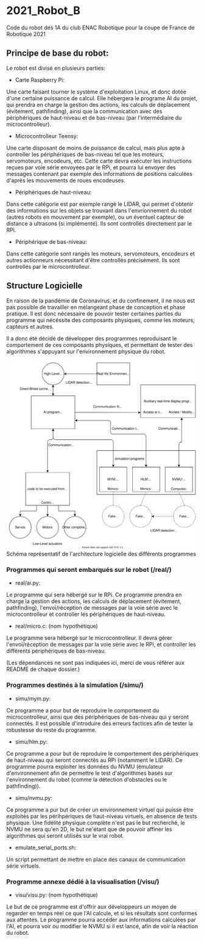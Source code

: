 # 2021_Robot_B

Code du robot des 1A du club ENAC Robotique pour la coupe de France de Robotique 2021

## Principe de base du robot:

Le robot est divisé en plusieurs parties:
- Carte Raspberry Pi:

Une carte faisant tourner le système d'exploitation Linux, et donc dotée d'une certaine puissance de calcul.
Elle hébergera le programe AI du projet, qui prendra en charge la gestion des actions, les calculs de déplacement (évitement, pathfinding), ainsi que la communication avec des périphériques de haut-niveau et de bas-niveau (par l'intermédiaire du microcontrolleur).

- Microcontrolleur Teensy:

Une carte disposant de moins de puissance de calcul, mais plus apte à controller les périphériques de bas-niveau tel que les moteurs, servomoteurs, encodeurs, etc.
Cette carte devra exécuter les instructions reçues par voie série envoyées par le RPi, et pourra lui envoyer des messages contenant par exemple des informations de positions calculées d'après les mouvements de roues encodeuses.

- Périphériques de haut-niveau:

Dans cette catégorie est par exemple rangé le LIDAR, qui permet d'obtenir des informations sur les objets se trouvant dans l'envrionnement du robot (autres robots en mouvement par exemple), ou un éventuel capteur de distance à ultrasons (si implémenté). Ils sont controllés directement par le RPi.

- Périphérique de bas-niveau:

Dans cette catégorie sont rangés les moteurs, servomoteurs, encodeurs et autres actionneurs nécessitant d'être controllés précisément. Ils sont controllés par le microcontrolleur.

## Structure Logicielle

En raison de la pandémie de Coronavirus, et du confinement, il ne nous est pas possible de travailler en mélangeant phase de conception et phase pratique. Il est donc nécessaire de pouvoir tester certaines parties du programme qui nécéssite des composants physiques, comme les moteurs, capteurs et autres.

Il a donc été décidé de développer des programmes reproduisant le comportement de ces composants physiques, et permettant de tester des algorithmes s'appuyant sur l'environnement physique du robot.

![Basic Program Flowchart](flowchart.svg)
Schéma représentatif de l'architecture logicielle des différents programmes

### Programmes qui seront embarqués sur le robot (/real/)

- real/ai.py:

Le programme qui sera hébergé sur le RPi. Ce programme prendra en charge la gestion des actions, les calculs de déplacement (évitement, pathfinding), l'envoi/réception de messages par la voie série avec le microcontrolleur et controller les périphériques de haut-niveau.

- real/micro.c: (nom hypothétique)

Le programme sera hébergé sur le microcontrolleur.
Il devra gérer l'envoi/réception de messages par la voie série avec le RPi, et controller les différents périphériques de bas-niveau.

(Les dépendances ne sont pas indiquées ici, merci de vous référer aux README de chaque dossier.)

### Programmes destinés à la simulation (/simu/)

- simu/mym.py:

Ce programme a pour but de reproduire le comportement du microcontrolleur, ainsi que des périphériques de bas-niveau qui y seront connectés. Il est possible d'introduire des erreurs factices afin de tester la robustesse du reste du programme.

- simu/hlm.py:

Ce programme a pour but de reproduire le comportement des périphériques de haut-niveau qui seront connectés au RPi (notamment le LIDAR). Ce programme pourra exploiter les données du NVMU (émulateur d'environnement afin de permettre le test d'algorithmes basés sur l'environnement du robot (comme la détection d'obstacles ou le pathfinding)).

- simu/nvmu.py:

Ce programme a pur but de créer un environnement virtuel qui puisse être exploités par les périhpériques de haut-niveau virtuels, en absence de tests physique. Une fidélité physique complète n'est pas le but recherché, le NVMU ne sera qu'en 2D, le but ne'étant que de pouvoir affiner les algorithmes qui seront utilisés sur le vrai robot.

- emulate_serial_ports.sh:

Un script permettant de mettre en place des canaux de communication série virtuels.

### Programme annexe dédié à la visualisation (/visu/)

- visu/visu.py: (nom hypothétique)

Le but de ce programme est d'offrir aux développeurs un moyen de regarder en temps réel ce que l'AI calcule, et si les résultats sont conformes aux attentes. Le programme pourra accéder aux informations calculées par l'AI, et pourra voir ou modifier le NVMU si il est lancé, afin de voir la réaction du robot.
